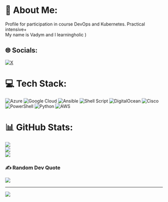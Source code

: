 # 💫 About Me:
Profile for participation in course DevOps and Kubernetes. Practical intensive+<br>My name is Vadym and I learningholic )


## 🌐 Socials:
[![X](https://img.shields.io/badge/X-black.svg?logo=X&logoColor=white)](https://x.com/0xF0) 

# 💻 Tech Stack:
![Azure](https://img.shields.io/badge/azure-%230072C6.svg?style=for-the-badge&logo=microsoftazure&logoColor=white) ![Google Cloud](https://img.shields.io/badge/GoogleCloud-%234285F4.svg?style=for-the-badge&logo=google-cloud&logoColor=white) ![Ansible](https://img.shields.io/badge/ansible-%231A1918.svg?style=for-the-badge&logo=ansible&logoColor=white) ![Shell Script](https://img.shields.io/badge/shell_script-%23121011.svg?style=for-the-badge&logo=gnu-bash&logoColor=white) ![DigitalOcean](https://img.shields.io/badge/DigitalOcean-%230167ff.svg?style=for-the-badge&logo=digitalOcean&logoColor=white) ![Cisco](https://img.shields.io/badge/cisco-%23049fd9.svg?style=for-the-badge&logo=cisco&logoColor=black) ![PowerShell](https://img.shields.io/badge/PowerShell-%235391FE.svg?style=for-the-badge&logo=powershell&logoColor=white) ![Python](https://img.shields.io/badge/python-3670A0?style=for-the-badge&logo=python&logoColor=ffdd54) ![AWS](https://img.shields.io/badge/AWS-%23FF9900.svg?style=for-the-badge&logo=amazon-aws&logoColor=white)
# 📊 GitHub Stats:
![](https://github-readme-stats.vercel.app/api?username=vvadymv&theme=nightowl&hide_border=false&include_all_commits=false&count_private=false)<br/>
![](https://github-readme-streak-stats.herokuapp.com/?user=vvadymv&theme=nightowl&hide_border=false)<br/>
![](https://github-readme-stats.vercel.app/api/top-langs/?username=vvadymv&theme=nightowl&hide_border=false&include_all_commits=false&count_private=false&layout=compact)

### ✍️ Random Dev Quote
![](https://quotes-github-readme.vercel.app/api?type=horizontal&theme=light)

---
[![](https://visitcount.itsvg.in/api?id=vvadymv&icon=0&color=0)](https://visitcount.itsvg.in)

<!-- Proudly created with GPRM ( https://gprm.itsvg.in ) -->
